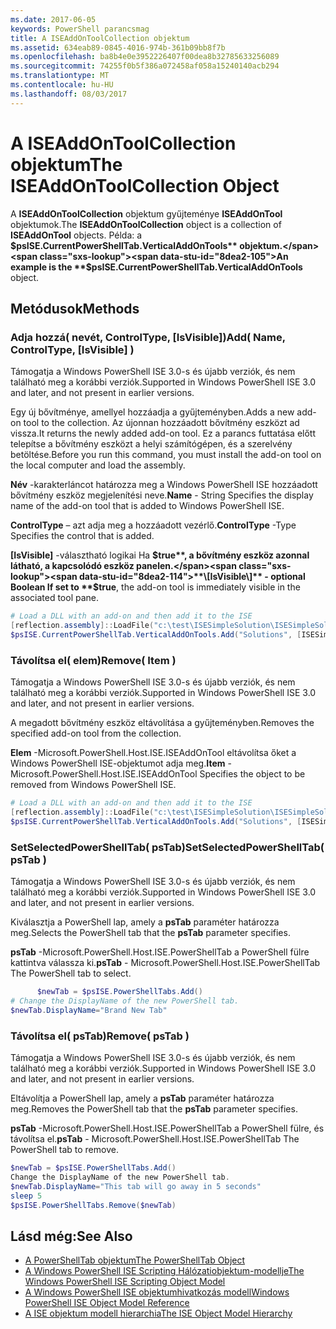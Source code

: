 ```yaml
---
ms.date: 2017-06-05
keywords: PowerShell parancsmag
title: A ISEAddOnToolCollection objektum
ms.assetid: 634eab89-0845-4016-974b-361b09bb8f7b
ms.openlocfilehash: ba8b4e0e3952226407f00dea8b32785633256089
ms.sourcegitcommit: 74255f0b5f386a072458af058a15240140acb294
ms.translationtype: MT
ms.contentlocale: hu-HU
ms.lasthandoff: 08/03/2017
---
```

# <a name="the-iseaddontoolcollection-object"></a><span data-ttu-id="8dea2-103">A ISEAddOnToolCollection objektum</span><span class="sxs-lookup"><span data-stu-id="8dea2-103">The ISEAddOnToolCollection Object</span></span>
  <span data-ttu-id="8dea2-104">A **ISEAddOnToolCollection** objektum gyűjteménye **ISEAddOnTool** objektumok.</span><span class="sxs-lookup"><span data-stu-id="8dea2-104">The **ISEAddOnToolCollection** object is a collection of **ISEAddOnTool** objects.</span></span> <span data-ttu-id="8dea2-105">Példa: a **$psISE.CurrentPowerShellTab.VerticalAddOnTools** objektum.</span><span class="sxs-lookup"><span data-stu-id="8dea2-105">An example is the **$psISE.CurrentPowerShellTab.VerticalAddOnTools** object.</span></span>

## <a name="methods"></a><span data-ttu-id="8dea2-106">Metódusok</span><span class="sxs-lookup"><span data-stu-id="8dea2-106">Methods</span></span>

### <a name="add-name-controltype-isvisible-"></a><span data-ttu-id="8dea2-107">Adja hozzá\( nevét, ControlType, \[IsVisible\]\)</span><span class="sxs-lookup"><span data-stu-id="8dea2-107">Add\( Name, ControlType, \[IsVisible\] \)</span></span>
  <span data-ttu-id="8dea2-108">Támogatja a Windows PowerShell ISE 3.0-s és újabb verziók, és nem található meg a korábbi verziók.</span><span class="sxs-lookup"><span data-stu-id="8dea2-108">Supported in Windows PowerShell ISE 3.0 and later, and not present in earlier versions.</span></span> 

 <span data-ttu-id="8dea2-109">Egy új bővítménye, amellyel hozzáadja a gyűjteményben.</span><span class="sxs-lookup"><span data-stu-id="8dea2-109">Adds a new add-on tool to the collection.</span></span> <span data-ttu-id="8dea2-110">Az újonnan hozzáadott bővítmény eszközt ad vissza.</span><span class="sxs-lookup"><span data-stu-id="8dea2-110">It returns the newly added add-on tool.</span></span> <span data-ttu-id="8dea2-111">Ez a parancs futtatása előtt telepítse a bővítmény eszközt a helyi számítógépen, és a szerelvény betöltése.</span><span class="sxs-lookup"><span data-stu-id="8dea2-111">Before you run this command, you must install the add-on tool on the local computer and load the assembly.</span></span>

 <span data-ttu-id="8dea2-112">**Név** -karakterláncot határozza meg a Windows PowerShell ISE hozzáadott bővítmény eszköz megjelenítési neve.</span><span class="sxs-lookup"><span data-stu-id="8dea2-112">**Name** - String Specifies the display name of the add-on tool that is added to Windows PowerShell ISE.</span></span>

 <span data-ttu-id="8dea2-113">**ControlType** – azt adja meg a hozzáadott vezérlő.</span><span class="sxs-lookup"><span data-stu-id="8dea2-113">**ControlType** -Type Specifies the control that is added.</span></span>

 <span data-ttu-id="8dea2-114">**\[IsVisible\]**  -választható logikai Ha **$true**, a bővítmény eszköz azonnal látható, a kapcsolódó eszköz panelen.</span><span class="sxs-lookup"><span data-stu-id="8dea2-114">**\[IsVisible\]** - optional Boolean If set to **$true**, the add-on tool is immediately visible in the associated tool pane.</span></span>

```powershell
# Load a DLL with an add-on and then add it to the ISE
[reflection.assembly]::LoadFile("c:\test\ISESimpleSolution\ISESimpleSolution.dll")
$psISE.CurrentPowerShellTab.VerticalAddOnTools.Add("Solutions", [ISESimpleSolution.Solution], $true)
```

### <a name="remove-item-"></a><span data-ttu-id="8dea2-115">Távolítsa el\( elem\)</span><span class="sxs-lookup"><span data-stu-id="8dea2-115">Remove\( Item \)</span></span>
  <span data-ttu-id="8dea2-116">Támogatja a Windows PowerShell ISE 3.0-s és újabb verziók, és nem található meg a korábbi verziók.</span><span class="sxs-lookup"><span data-stu-id="8dea2-116">Supported in Windows PowerShell ISE 3.0 and later, and not present in earlier versions.</span></span> 

 <span data-ttu-id="8dea2-117">A megadott bővítmény eszköz eltávolítása a gyűjteményben.</span><span class="sxs-lookup"><span data-stu-id="8dea2-117">Removes the specified add-on tool from the collection.</span></span>

 <span data-ttu-id="8dea2-118">**Elem** -Microsoft.PowerShell.Host.ISE.ISEAddOnTool eltávolítsa őket a Windows PowerShell ISE-objektumot adja meg.</span><span class="sxs-lookup"><span data-stu-id="8dea2-118">**Item** - Microsoft.PowerShell.Host.ISE.ISEAddOnTool Specifies the object to be removed from Windows PowerShell ISE.</span></span>

```powershell
# Load a DLL with an add-on and then add it to the ISE
[reflection.assembly]::LoadFile("c:\test\ISESimpleSolution\ISESimpleSolution.dll")
$psISE.CurrentPowerShellTab.VerticalAddOnTools.Add("Solutions", [ISESimpleSolution.Solution], $true)
```

### <a name="setselectedpowershelltab-pstab-"></a><span data-ttu-id="8dea2-119">SetSelectedPowerShellTab\( psTab\)</span><span class="sxs-lookup"><span data-stu-id="8dea2-119">SetSelectedPowerShellTab\( psTab \)</span></span>
  <span data-ttu-id="8dea2-120">Támogatja a Windows PowerShell ISE 3.0-s és újabb verziók, és nem található meg a korábbi verziók.</span><span class="sxs-lookup"><span data-stu-id="8dea2-120">Supported in Windows PowerShell ISE 3.0 and later, and not present in earlier versions.</span></span> 

 <span data-ttu-id="8dea2-121">Kiválasztja a PowerShell lap, amely a **psTab** paraméter határozza meg.</span><span class="sxs-lookup"><span data-stu-id="8dea2-121">Selects the PowerShell tab that the **psTab** parameter specifies.</span></span>

 <span data-ttu-id="8dea2-122">**psTab** -Microsoft.PowerShell.Host.ISE.PowerShellTab a PowerShell fülre kattintva válassza ki.</span><span class="sxs-lookup"><span data-stu-id="8dea2-122">**psTab** - Microsoft.PowerShell.Host.ISE.PowerShellTab The PowerShell tab to select.</span></span>

```powershell
      $newTab = $psISE.PowerShellTabs.Add()
# Change the DisplayName of the new PowerShell tab. 
$newTab.DisplayName="Brand New Tab"
```

### <a name="remove-pstab-"></a><span data-ttu-id="8dea2-123">Távolítsa el\( psTab\)</span><span class="sxs-lookup"><span data-stu-id="8dea2-123">Remove\( psTab \)</span></span>
  <span data-ttu-id="8dea2-124">Támogatja a Windows PowerShell ISE 3.0-s és újabb verziók, és nem található meg a korábbi verziók.</span><span class="sxs-lookup"><span data-stu-id="8dea2-124">Supported in Windows PowerShell ISE 3.0 and later, and not present in earlier versions.</span></span> 

 <span data-ttu-id="8dea2-125">Eltávolítja a PowerShell lap, amely a **psTab** paraméter határozza meg.</span><span class="sxs-lookup"><span data-stu-id="8dea2-125">Removes the PowerShell tab that the **psTab** parameter specifies.</span></span>

 <span data-ttu-id="8dea2-126">**psTab** -Microsoft.PowerShell.Host.ISE.PowerShellTab a PowerShell fülre, és távolítsa el.</span><span class="sxs-lookup"><span data-stu-id="8dea2-126">**psTab** - Microsoft.PowerShell.Host.ISE.PowerShellTab The PowerShell tab to remove.</span></span>

```powershell
$newTab = $psISE.PowerShellTabs.Add()
Change the DisplayName of the new PowerShell tab. 
$newTab.DisplayName="This tab will go away in 5 seconds" 
sleep 5 
$psISE.PowerShellTabs.Remove($newTab)
```

## <a name="see-also"></a><span data-ttu-id="8dea2-127">Lásd még:</span><span class="sxs-lookup"><span data-stu-id="8dea2-127">See Also</span></span>
- [<span data-ttu-id="8dea2-128">A PowerShellTab objektum</span><span class="sxs-lookup"><span data-stu-id="8dea2-128">The PowerShellTab Object</span></span>](The-PowerShellTab-Object.md) 
- [<span data-ttu-id="8dea2-129">A Windows PowerShell ISE Scripting Hálózatiobjektum-modellje</span><span class="sxs-lookup"><span data-stu-id="8dea2-129">The Windows PowerShell ISE Scripting Object Model</span></span>](The-Windows-PowerShell-ISE-Scripting-Object-Model.md) 
- [<span data-ttu-id="8dea2-130">A Windows PowerShell ISE objektumhivatkozás modell</span><span class="sxs-lookup"><span data-stu-id="8dea2-130">Windows PowerShell ISE Object Model Reference</span></span>](Windows-PowerShell-ISE-Object-Model-Reference.md) 
- [<span data-ttu-id="8dea2-131">A ISE objektum modell hierarchia</span><span class="sxs-lookup"><span data-stu-id="8dea2-131">The ISE Object Model Hierarchy</span></span>](The-ISE-Object-Model-Hierarchy.md)

  
